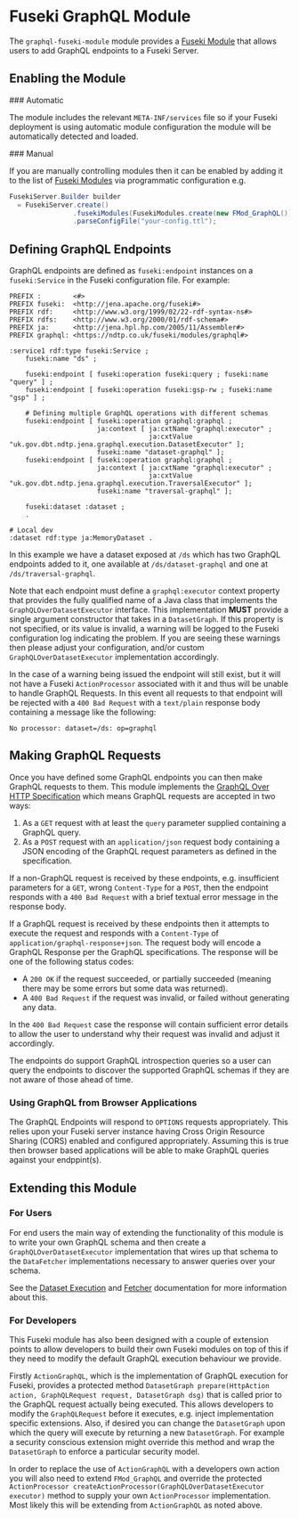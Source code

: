 # Fuseki GraphQL Module

The `graphql-fuseki-module` module provides a [Fuseki Module][1] that allows users to add GraphQL endpoints to a Fuseki
Server.

## Enabling the Module

### Automatic

The module includes the relevant `META-INF/services` file so if your Fuseki deployment is using automatic module
configuration the module will be automatically detected and loaded.

### Manual

If you are manually controlling modules then it can be enabled by adding it to the list of [Fuseki Modules][1] via
programmatic configuration e.g.

```java
FusekiServer.Builder builder
  = FusekiServer.create()
                .fusekiModules(FusekiModules.create(new FMod_GraphQL()))
                .parseConfigFile("your-config.ttl");
```

## Defining GraphQL Endpoints

GraphQL endpoints are defined as `fuseki:endpoint` instances on a `fuseki:Service` in the Fuseki configuration file.
For example:

```ttl
PREFIX :        <#>
PREFIX fuseki:  <http://jena.apache.org/fuseki#>
PREFIX rdf:     <http://www.w3.org/1999/02/22-rdf-syntax-ns#>
PREFIX rdfs:    <http://www.w3.org/2000/01/rdf-schema#>
PREFIX ja:      <http://jena.hpl.hp.com/2005/11/Assembler#>
PREFIX graphql: <https://ndtp.co.uk/fuseki/modules/graphql#>

:service1 rdf:type fuseki:Service ;
    fuseki:name "ds" ;

    fuseki:endpoint [ fuseki:operation fuseki:query ; fuseki:name "query" ] ;
    fuseki:endpoint [ fuseki:operation fuseki:gsp-rw ; fuseki:name "gsp" ] ;

    # Defining multiple GraphQL operations with different schemas
    fuseki:endpoint [ fuseki:operation graphql:graphql ;
                      ja:context [ ja:cxtName "graphql:executor" ;
                                   ja:cxtValue "uk.gov.dbt.ndtp.jena.graphql.execution.DatasetExecutor" ];
                      fuseki:name "dataset-graphql" ];
    fuseki:endpoint [ fuseki:operation graphql:graphql ;
                      ja:context [ ja:cxtName "graphql:executor" ;
                                   ja:cxtValue "uk.gov.dbt.ndtp.jena.graphql.execution.TraversalExecutor" ];
                      fuseki:name "traversal-graphql" ];

    fuseki:dataset :dataset ;
    .

# Local dev
:dataset rdf:type ja:MemoryDataset .
```

In this example we have a dataset exposed at `/ds` which has two GraphQL endpoints added to it, one available at
`/ds/dataset-graphql` and one at `/ds/traversal-graphql`.

Note that each endpoint must define a `graphql:executor` context property that provides the fully qualified name of a
Java class that implements the `GraphQLOverDatasetExecutor` interface.  This implementation **MUST** provide a single
argument constructor that takes in a `DatasetGraph`.  If this property is not specified, or its value is invalid, a
warning will be logged to the Fuseki configuration log indicating the problem.  If you are seeing these warnings then
please adjust your configuration, and/or custom `GraphQLOverDatasetExecutor` implementation accordingly.

In the case of a warning being issued the endpoint will still exist, but it will not have a Fuseki `ActionProcessor`
associated with it and thus will be unable to handle GraphQL Requests.  In this event all requests to that endpoint will
be rejected with a `400 Bad Request` with a `text/plain` response body containing a message like the following:

```
No processor: dataset=/ds: op=graphql
```

## Making GraphQL Requests

Once you have defined some GraphQL endpoints you can then make GraphQL requests to them.  This module implements the
[GraphQL Over HTTP Specification][2] which means GraphQL requests are accepted in two ways:

1. As a `GET` request with at least the `query` parameter supplied containing a GraphQL query.
2. As a `POST` request with an `application/json` request body containing a JSON encoding of the GraphQL request
   parameters as defined in the specification.

If a non-GraphQL request is received by these endpoints, e.g. insufficient parameters for a `GET`, wrong `Content-Type`
for a `POST`, then the endpoint responds with a `400 Bad Request` with a brief textual error message in the response
body.

If a GraphQL request is received by these endpoints then it attempts to execute the request and responds with a
`Content-Type` of `application/graphql-response+json`.  The request body will encode a GraphQL Response per the GraphQL
specifications.  The response will be one of the following status codes:

- A `200 OK` if the request succeeded, or partially succeeded (meaning there may be some errors but some data was
  returned).
- A `400 Bad Request` if the request was invalid, or failed without generating any data.

In the `400 Bad Request` case the response will contain sufficient error details to allow the user to understand why
their request was invalid and adjust it accordingly.

The endpoints do support GraphQL introspection queries so a user can query the endpoints to discover the supported
GraphQL schemas if they are not aware of those ahead of time.

### Using GraphQL from Browser Applications

The GraphQL Endpoints will respond to `OPTIONS` requests appropriately.  This relies upon your Fuseki server instance
having Cross Origin Resource Sharing (CORS) enabled and configured appropriately.  Assuming this is true then browser
based applications will be able to make GraphQL queries against your endppint(s).

## Extending this Module

### For Users

For end users the main way of extending the functionality of this module is to write your own GraphQL schema and then
create a `GraphQLOverDatasetExecutor` implementation that wires up that schema to the `DataFetcher` implementations
necessary to answer queries over your schema.

See the [Dataset Execution](IANode-apis#datasetexecution) and [Fetcher](IANode-apis#fetchers) documentation for more
information about this.


### For Developers

This Fuseki module has also been designed with a couple of extension points to allow developers to build their own
Fuseki modules on top of this if they need to modify the default GraphQL execution behaviour we provide.

Firstly `ActionGraphQL`, which is the implementation of GraphQL execution for Fuseki, provides a protected method
`DatasetGraph prepare(HttpAction action, GraphQLRequest request, DatasetGraph dsg)` that is called prior to the GraphQL
request actually being executed.  This allows developers to modify the `GraphQLRequest` before it executes, e.g. inject
implementation specific extensions.  Also, if desired you can change the `DatasetGraph` upon which the query will 
execute by returning a new `DatasetGraph`.  For example a security conscious extension might override this method 
and wrap the `DatasetGraph` to enforce a particular security model.

In order to replace the use of `ActionGraphQL` with a developers own action you will also need to extend `FMod_GraphQL`
and override the protected `ActionProcessor createActionProcessor(GraphQLOverDatasetExecutor executor)` method to supply
your own `ActionProcessor` implementation.  Most likely this will be extending from `ActionGraphQL` as noted above.

[1]: https://jena.apache.org/documentation/fuseki2/fuseki-modules.html
[2]: https://github.com/graphql/graphql-over-http/blob/main/spec/GraphQLOverHTTP.md
